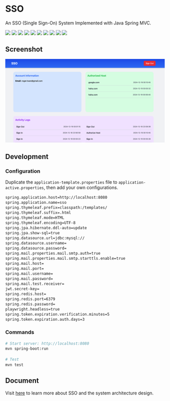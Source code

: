 # SSO
An SSO (Single Sign-On) System Implemented with Java Spring MVC.  

![](https://img.shields.io/badge/Version-0.0.1--SNAPSHOT-cyan)
![](https://img.shields.io/badge/Java-23.0.1-blue)
![](https://img.shields.io/badge/Spring_Boot-3.40-blue)
![](https://img.shields.io/badge/MySQL-8.0.31-orange)
![](https://img.shields.io/badge/Redis-7.2.6-orange)
![](https://img.shields.io/badge/JUnit-5.11.4-green)
![](https://img.shields.io/badge/Playwright-1.49.0-green)
![](https://img.shields.io/badge/Log4j-3.4.0-purple)
![](https://img.shields.io/badge/Thymeleaf-3.4.0-purple)
![](https://img.shields.io/badge/Tailwind-4.0.0-purple)

## Screenshot
![screenshot](./doc/screenshot.png)

## Development
### Configuration
Duplicate the `application-template.properties` file to `application-active.properties`, then add your own configurations.

```properties
spring.application.host=http://localhost:8080
spring.application.name=sso
spring.thymeleaf.prefix=classpath:/templates/
spring.thymeleaf.suffix=.html
spring.thymeleaf.mode=HTML
spring.thymeleaf.encoding=UTF-8
spring.jpa.hibernate.ddl-auto=update
spring.jpa.show-sql=true
spring.datasource.url=jdbc:mysql://
spring.datasource.username=
spring.datasource.password=
spring.mail.properties.mail.smtp.auth=true
spring.mail.properties.mail.smtp.starttls.enable=true
spring.mail.host=
spring.mail.port=
spring.mail.username=
spring.mail.password=
spring.mail.test.receiver=
jwt.secret-key=
spring.redis.host=
spring.redis.port=6379
spring.redis.password=
playwright.headless=true
spring.token.expiration.verification.minutes=5
spring.token.expiration.auth.days=3
```

### Commands
```bash
# Start server: http://localhost:8080
mvn spring-boot:run

# Test
mvn test
```

## Document
Visit [here](https://roger.ink/blog/SSO%20-%20Single%20Sign%20On) to learn more about SSO and the system architecture design.

